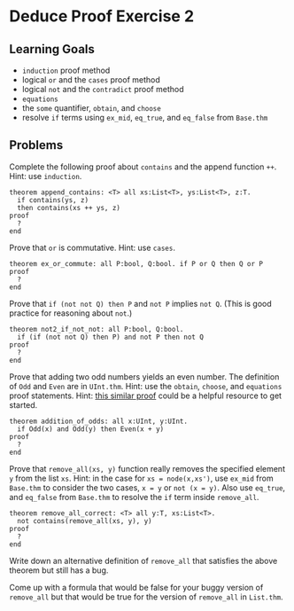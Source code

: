 # Deduce Proof Exercise 2


## Learning Goals

* `induction` proof method
* logical `or` and the `cases` proof method
* logical `not` and the `contradict` proof method
* `equations`
* the `some` quantifier, `obtain`, and `choose`
* resolve `if` terms using `ex_mid`, `eq_true`, and `eq_false` from `Base.thm`

## Problems


Complete the following proof about `contains` and the append function `++`.
Hint: use `induction`.

```
theorem append_contains: <T> all xs:List<T>, ys:List<T>, z:T.
  if contains(ys, z)
  then contains(xs ++ ys, z)
proof
  ?
end
```

Prove that `or` is commutative.  Hint: use `cases`.

```
theorem ex_or_commute: all P:bool, Q:bool. if P or Q then Q or P
proof
  ?
end
```

Prove that `if (not not Q) then P` and `not P` implies `not Q`.
(This is good practice for reasoning about `not`.)

```
theorem not2_if_not_not: all P:bool, Q:bool.
  if (if (not not Q) then P) and not P then not Q
proof
  ?
end
```

Prove that adding two odd numbers yields an even number.  The
definition of `Odd` and `Even` are in `UInt.thm`.  Hint: use the
`obtain`, `choose`, and `equations` proof statements. Hint: [this similar 
proof](https://jsiek.github.io/deduce/pages/deduce-proofs.html#reasoning-about-some-exists-and-asking-for-help) could be a helpful resource to get started.

```{.deduce^#addition_of_odds}
theorem addition_of_odds: all x:UInt, y:UInt. 
  if Odd(x) and Odd(y) then Even(x + y)
proof
  ?
end
```

Prove that `remove_all(xs, y)` function really removes the specified
element `y` from the list `xs`. Hint: in the case for `xs = node(x,xs')`,
use `ex_mid` from `Base.thm` to consider the two cases, `x = y` or `not (x = y)`.
Also use `eq_true`, and `eq_false` from `Base.thm` to resolve the `if` term
inside `remove_all`.

```
theorem remove_all_correct: <T> all y:T, xs:List<T>.
  not contains(remove_all(xs, y), y)
proof
  ?
end
```

Write down an alternative definition of `remove_all` that satisfies
the above theorem but still has a bug.

Come up with a formula that would be false for your buggy version of
`remove_all` but that would be true for the version of `remove_all` in
`List.thm`.



